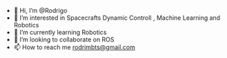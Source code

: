 - 👋 Hi, I’m @Rodrigo
- 👀 I’m interested in Spacecrafts Dynamic Controll , Machine Learning and Robotics
- 🌱 I’m currently learning Robotics
- 💞️ I’m looking to collaborate on ROS
- 📫 How to reach me rodrimbts@gmail.com

<!---
Rodrigo-ABE/Rodrigo-ABE is a ✨ special ✨ repository because its `README.md` (this file) appears on your GitHub profile.
You can click the Preview link to take a look at your changes.
--->
